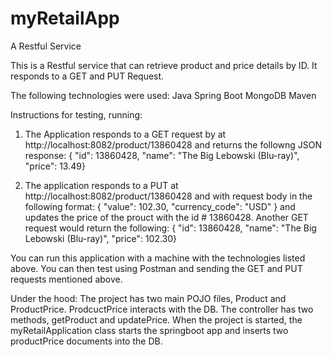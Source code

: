 # myRetailApp
A Restful Service

This is a Restful service that can retrieve product and price details by ID. It responds to a GET and PUT Request.

The following technologies were used:
Java
Spring Boot
MongoDB
Maven

Instructions for testing, running:
1. The Application responds to a GET request by at http://localhost:8082/product/13860428 and returns the followng JSON response:
{    "id": 13860428,    "name": "The Big Lebowski (Blu-ray)",    "price": 13.49}

2. The application responds to a PUT at http://localhost:8082/product/13860428 and with request body in the following format:
{ "value": 102.30, "currency_code": "USD" }
and updates the price of the prouct with the id # 13860428. Another GET request would return the following:
{    "id": 13860428,    "name": "The Big Lebowski (Blu-ray)",    "price": 102.30}

You can run this application with a machine with the technologies listed above. You can then test using Postman and
sending the GET and PUT requests mentioned above.

Under the hood:
The project has two main POJO files, Product and ProductPrice. ProdcuctPrice interacts with the DB. 
The controller has two methods, getProduct and updatePrice. When the project is started, the myRetailApplication 
class starts the springboot app and inserts two productPrice documents into the DB. 


